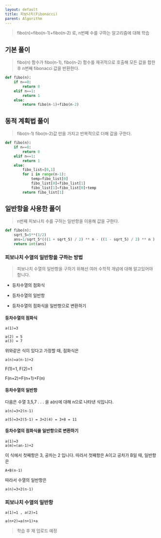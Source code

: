```yaml
---
layout: default
title: 피보나치(Fibonacci)
parent: Algorithm
---
```


> fibo(n)=fibo(n-1)+fibo(n-2) 로, n번째 수를 구하는 알고리즘에 대해 학습

## 기본 풀이
>fibo(n) 함수가 fibo(n-1), fibo(n-2) 함수를 재귀적으로 호출해 모든 값을 합한 후 n번째 fibonacci 값을 반환한다.
```python
def fibo(n):
    if n==0:
        return 0
    elif n==1:
        return 1
    else:
        return fibo(n-1)+fibo(n-2)
```

## 동적 계획법 풀이
>fibo(n-1) fibo(n-2)값 만을 가지고 반복적으로 더해 값을 구한다.
```python
def fibo(n):
    if n==0:
        return 0
    elif n==1:
        return 1
    else:
        fibo_list=[0,1]
        for i in range(n-1):
            temp=fibo_list[0]
            fibo_list[0]=fibo_list[1]
            fibo_list[1]=fibo_list[0]+temp
        return fibo_list[1]
```

## 일반항을 사용한 풀이
>n번째 피보나치 수를 구하는 일반항을 이용해 값을 구한다.
```python
def fibo(n):
    sqrt_5=5**(1/2)
    ans=1/sqrt_5*(((1 + sqrt_5) / 2) ** n - ((1 - sqrt_5) / 2) ** n )
    return int(ans)
```

### 피보나치 수열의 일반항을 구하는 방법
>피보나치 수열의 일반항을 구하기 위해선 여러 수학적 개념에 대해 알고있어야 합니다.

* 등차수열의 점화식

* 등차수열의 일반항

* 등차수열의 점화식을 일반항으로 변환하기

#### 등차수열의 점화식
```
a(1)=3

a(2) = 5
a(3) = 7
```
위와같은 식이 있다고 가정할 때, 점화식은
```
a(n)=a(n-1)+2
```
F(1)=1, F(2)=1

F(n+2)=F(n+1)+F(n)

#### 등차수열의 일반항
다음은 수열 3,5,7 . . . 을 a(n)에 대해 n으로 나타낸 식입니다.
```
a(n)=3+2(n-1)

a(5)=3+2(5-1) = 3+2(4) = 3+8 = 11
```

#### 등차수열의 점화식을 일반항으로 변환하기

```
a(1)=3
a(m)=(an-1)+2
```
이 식에서 첫째항은 3, 공차는 2 입니다.
따라서 첫째항은 A이고 공차가 B일 때, 일반항은 
```
A+B(n-1)
```
따라서 수열의 일반항은
```
a(n)=3+2(n-1)
```

### 피보나치 수열의 일반항
```
a(1)=1 , a(2)=1

a(n+2)=a(n+1)+a
```

>학습 후 재 업로드 예정